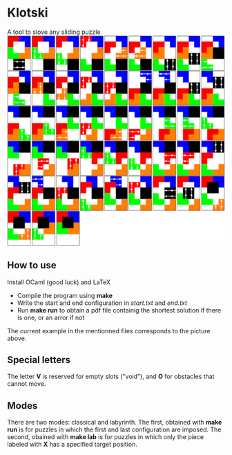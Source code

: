 # Klotski
A tool to slove any sliding puzzle
![illustration](img.png) 

## How to use

Install OCaml (good luck) and LaTeX

- Compile the program using **make**
- Write the start and end configuration in *start.txt* and *end.txt*
- Run **make run** to obtain a pdf file containig the shortest solution if there is one, or an arror if not

The current example in the mentionned files corresponds to the picture above.

## Special letters
The letter **V** is reserved for empty slots ("void"), and **O**     for obstacles that cannot move.

## Modes 
There are two modes: classical and labyrinth. The first, obtained with **make run** is for puzzles in which the first and last configuration are imposed. The second, obained with **make lab** is for puzzles in which only the piece labeled with **X** has a specified target position.
